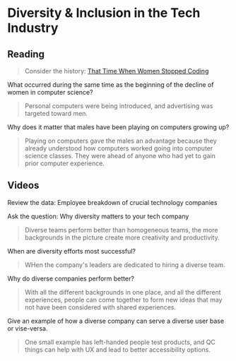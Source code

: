 
# Diversity & Inclusion in the Tech Industry


## Reading
>Consider the history: [That Time When Women Stopped Coding](https://www.npr.org/sections/money/2014/10/21/357629765/when-women-stopped-coding)

What occurred during the same time as the beginning of the decline of women in computer science?  
>Personal computers were being introduced, and advertising was targeted toward men. 

Why does it matter that males have been playing on computers growing up?  
>Playing on computers gave the males an advantage because they already understood how computers worked going into computer science classes. They were ahead of anyone who had yet to gain prior computer experience. 

## Videos
Review the data: Employee breakdown of crucial technology companies  


Ask the question: Why diversity matters to your tech company  
> Diverse teams perform better than homogeneous teams, the more backgrounds in the picture create more creativity and productivity. 

When are diversity efforts most successful?  
> WHen the company's leaders are dedicated to hiring a diverse team. 

Why do diverse companies perform better?  
> With all the different backgrounds in one place, and all the different experiences, people can come together to form new ideas that may not have been considered with shared experiences. 

Give an example of how a diverse company can serve a diverse user base or vise-versa.  
>  One small example has left-handed people test products, and QC things can help with UX and lead to better accessibility options. 

